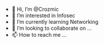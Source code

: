 - 👋 Hi, I’m @Crozmic
- 👀 I’m interested in Infosec
- 🌱 I’m currently learning Networking
- 💞️ I’m looking to collaborate on ...
- 📫 How to reach me ...

<!---
Crozmic/Crozmic is a ✨ special ✨ repository because its `README.md` (this file) appears on your GitHub profile.
You can click the Preview link to take a look at your changes.
--->
